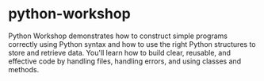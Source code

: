 # python-workshop
Python Workshop demonstrates how to construct simple programs correctly using Python syntax and how to use the right Python structures to store and retrieve data. You'll learn how to build clear, reusable, and effective code by handling files, handling errors, and using classes and methods.
